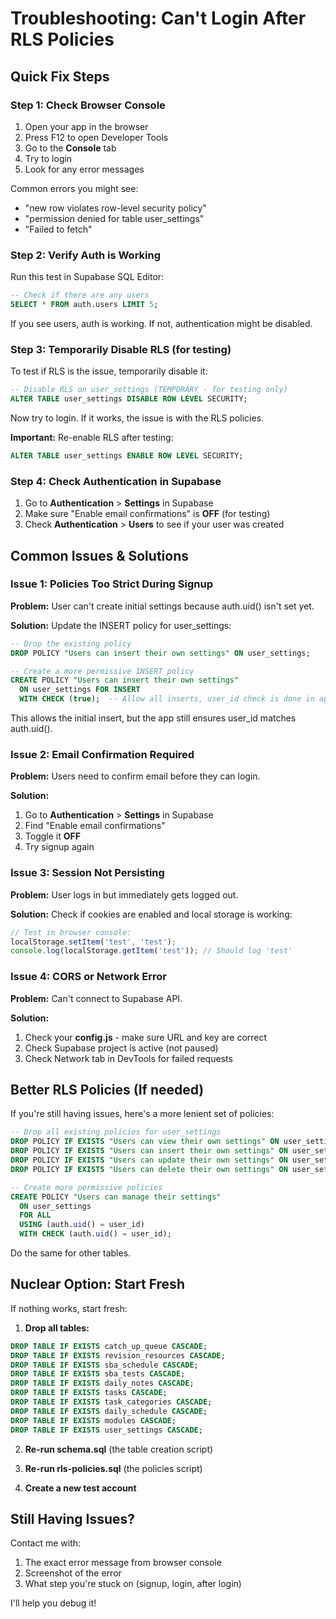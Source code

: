 # Troubleshooting: Can't Login After RLS Policies

## Quick Fix Steps

### Step 1: Check Browser Console
1. Open your app in the browser
2. Press F12 to open Developer Tools
3. Go to the **Console** tab
4. Try to login
5. Look for any error messages

Common errors you might see:
- "new row violates row-level security policy"
- "permission denied for table user_settings"
- "Failed to fetch"

### Step 2: Verify Auth is Working

Run this test in Supabase SQL Editor:

```sql
-- Check if there are any users
SELECT * FROM auth.users LIMIT 5;
```

If you see users, auth is working. If not, authentication might be disabled.

### Step 3: Temporarily Disable RLS (for testing)

To test if RLS is the issue, temporarily disable it:

```sql
-- Disable RLS on user_settings (TEMPORARY - for testing only)
ALTER TABLE user_settings DISABLE ROW LEVEL SECURITY;
```

Now try to login. If it works, the issue is with the RLS policies.

**Important:** Re-enable RLS after testing:
```sql
ALTER TABLE user_settings ENABLE ROW LEVEL SECURITY;
```

### Step 4: Check Authentication in Supabase

1. Go to **Authentication** > **Settings** in Supabase
2. Make sure "Enable email confirmations" is **OFF** (for testing)
3. Check **Authentication** > **Users** to see if your user was created

## Common Issues & Solutions

### Issue 1: Policies Too Strict During Signup

**Problem:** User can't create initial settings because auth.uid() isn't set yet.

**Solution:** Update the INSERT policy for user_settings:

```sql
-- Drop the existing policy
DROP POLICY "Users can insert their own settings" ON user_settings;

-- Create a more permissive INSERT policy
CREATE POLICY "Users can insert their own settings"
  ON user_settings FOR INSERT
  WITH CHECK (true);  -- Allow all inserts, user_id check is done in app
```

This allows the initial insert, but the app still ensures user_id matches auth.uid().

### Issue 2: Email Confirmation Required

**Problem:** Users need to confirm email before they can login.

**Solution:**
1. Go to **Authentication** > **Settings** in Supabase
2. Find "Enable email confirmations"
3. Toggle it **OFF**
4. Try signup again

### Issue 3: Session Not Persisting

**Problem:** User logs in but immediately gets logged out.

**Solution:** Check if cookies are enabled and local storage is working:

```javascript
// Test in browser console:
localStorage.setItem('test', 'test');
console.log(localStorage.getItem('test')); // Should log 'test'
```

### Issue 4: CORS or Network Error

**Problem:** Can't connect to Supabase API.

**Solution:**
1. Check your **config.js** - make sure URL and key are correct
2. Check Supabase project is active (not paused)
3. Check Network tab in DevTools for failed requests

## Better RLS Policies (If needed)

If you're still having issues, here's a more lenient set of policies:

```sql
-- Drop all existing policies for user_settings
DROP POLICY IF EXISTS "Users can view their own settings" ON user_settings;
DROP POLICY IF EXISTS "Users can insert their own settings" ON user_settings;
DROP POLICY IF EXISTS "Users can update their own settings" ON user_settings;
DROP POLICY IF EXISTS "Users can delete their own settings" ON user_settings;

-- Create more permissive policies
CREATE POLICY "Users can manage their settings"
  ON user_settings
  FOR ALL
  USING (auth.uid() = user_id)
  WITH CHECK (auth.uid() = user_id);
```

Do the same for other tables.

## Nuclear Option: Start Fresh

If nothing works, start fresh:

1. **Drop all tables:**
```sql
DROP TABLE IF EXISTS catch_up_queue CASCADE;
DROP TABLE IF EXISTS revision_resources CASCADE;
DROP TABLE IF EXISTS sba_schedule CASCADE;
DROP TABLE IF EXISTS sba_tests CASCADE;
DROP TABLE IF EXISTS daily_notes CASCADE;
DROP TABLE IF EXISTS tasks CASCADE;
DROP TABLE IF EXISTS task_categories CASCADE;
DROP TABLE IF EXISTS daily_schedule CASCADE;
DROP TABLE IF EXISTS modules CASCADE;
DROP TABLE IF EXISTS user_settings CASCADE;
```

2. **Re-run schema.sql** (the table creation script)

3. **Re-run rls-policies.sql** (the policies script)

4. **Create a new test account**

## Still Having Issues?

Contact me with:
1. The exact error message from browser console
2. Screenshot of the error
3. What step you're stuck on (signup, login, after login)

I'll help you debug it!

